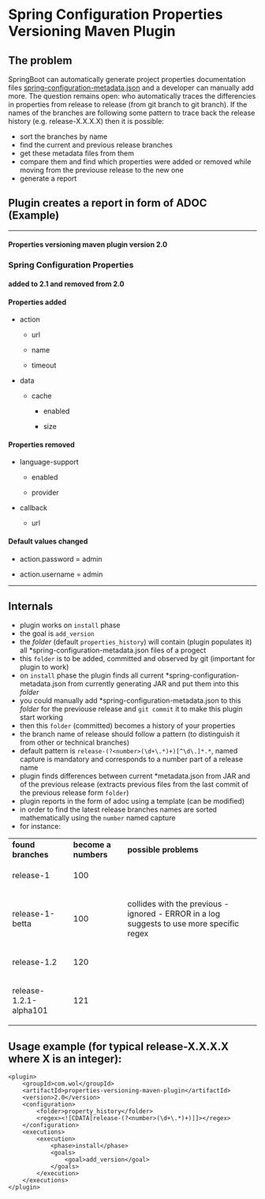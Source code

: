# Spring Configuration Properties Versioning Maven Plugin


## The problem
SpringBoot can automatically generate project properties documentation files
[spring-configuration-metadata.json](https://docs.spring.io/spring-boot/docs/current/reference/html/configuration-metadata.html)
and a developer can manually add more.
The question remains open: who automatically traces the differencies in properties from release to release (from git branch to git branch).
If the names of the branches are following some pattern to trace back the release history (e.g. release-X.X.X.X) then it is possible:
- sort the branches by name
- find the current and previous release branches
- get these metadata files from them
- compare them and find which properties were added or removed while moving from the previouse release to the new one
- generate a report

## Plugin creates a report in form of ADOC (Example)

---

#### Properties versioning maven plugin version 2.0
### Spring Configuration Properties

#### added to 2.1 and removed from 2.0


<h4>Properties added</h4>
<div>
<div>
<ul>
<li>
<p>action</p>
<div>
<ul>
<li>
<p>url</p>
</li>
<li>
<p>name</p>
</li>
<li>
<p>timeout</p>
</li>
</ul>
</div>
</li>
<li>
<p>data</p>
<div>
<ul>
<li>
<p>cache</p>
<div>
<ul>
<li>
<p>enabled</p>
</li>
<li>
<p>size</p>
</li>
</ul>
</div>
</li>
</ul>
</div>
</li>
</ul>
<h4>Properties removed</h4>
<ul>
<li>
<p>language-support</p>
<div>
<ul>
<li>
<p>enabled</p>
</li>
<li>
<p>provider</p>
</li>
</ul>
</div>
</li>
<li>
<p>callback</p>
<div>
<ul>
<li>
<p>url</p>
</li>
</ul>
</div>
</li>
</ul>
</div>
<h4>Default values changed</h4>
<ul>
<li>
<p>action.password = admin</p>
</li>
<li>
<p>action.username = admin</p>
</li>
</ul>


---
	
## Internals
- plugin works on `install` phase
- the goal is `add_version`
- the *folder* (default `properties_history`) will contain (plugin populates it) all *spring-configuration-metadata.json files of a progect
- this `folder` is to be added, committed and observed by git (important for plugin to work)
- on `install` phase the plugin finds all current *spring-configuration-metadata.json from currently generating JAR and put them into this *folder*
- you could manually add *spring-configuration-metadata.json to this *folder* for the previouse release and `git commit` it to make this plugin start working
- then this `folder` (committed) becomes a history of your properties
- the branch name of release should follow a pattern (to distinguish it from other or technical branches)
- default pattern is `release-(?<number>(\d+\.*)+)[^\d\.]*.*`, named capture is mandatory and corresponds to a number part of a release name
- plugin finds differences between current *metadata.json from JAR and of the previous release (extracts previous files from the last commit of the previous release form `folder`) 
- plugin reports in the form of adoc using a template (can be modified) 
- in order to find the latest release branches names are sorted mathematically using the `number` named capture
- for instance:
<table>
<tbody>
<tr>
<td><b>found branches</b></td>
<td><b>become a numbers</b></td>
<td><b>possible problems</b></td>
</tr>
<tr>
<td><p>release-1</p></td>
<td><p>100</p></td>
<td><p></p></td>
</tr>
<tr>
<td><p>release-1-betta</p></td>
<td><p>100</p></td>
<td><p>collides with the previous - ignored - ERROR in a log suggests to use more specific regex</p></td>
</tr>
<tr>
<td><p>release-1.2</p></td>
<td><p>120</p></td>
<td><p></p></td>
</tr>
<tr>
<td><p>release-1.2.1-alpha101</p></td>
<td><p>121</p></td>
<td><p></p></td>
</tr>
</tbody>
</table> 
  
## Usage example (for typical release-X.X.X.X where X is an integer):
```
<plugin>
    <groupId>com.wol</groupId>
    <artifactId>properties-versioning-maven-plugin</artifactId>
    <version>2.0</version>
    <configuration>
        <folder>property_history</folder>
        <regex><![CDATA[release-(?<number>(\d+\.*)+)]]></regex>
    </configuration>
    <executions>
        <execution>
            <phase>install</phase>
            <goals>
                <goal>add_version</goal>
            </goals>
        </execution>
    </executions>
</plugin>
```
